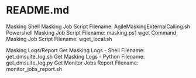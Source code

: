 # README.md



Masking 
	Shell Masking Job Script 						  Filename: AgileMaskingExternalCalling.sh
	Powershell Masking Job Script					Filename: masking.ps1
	wget Command Masking Job Script				Filename: wget_local.sh

Masking Logs/Report
	Get Masking Logs - Shell						  Filename: get_dmsuite_log.sh
	Get Masking Logs - Python						  Filename: get_dmsuite_log.py
	Get Monitor Jobs Report							  Filename: monitor_jobs_report.sh
	
